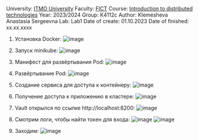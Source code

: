 University: [ITMO University](https://itmo.ru/ru/)
Faculty: [FICT](https://fict.itmo.ru)
Course: [Introduction to distributed technologies](https://github.com/itmo-ict-faculty/introduction-to-distributed-technologies)
Year: 2023/2024
Group: K4112c
Author: Klemesheva Anastasia Sergeevna
Lab: Lab1
Date of create: 01.10.2023
Date of finished: xx.xx.xxxx

1) Установка Docker: ![image](https://github.com/primellin/2023_2024-introduction_to_distributed_technologies-K4112c-klemesheva_a_n/assets/88944945/26f4d8a3-b2ac-4dc2-8d15-fce92ca48c11)

2) Запуск minikube: ![image](https://github.com/primellin/2023_2024-introduction_to_distributed_technologies-K4112c-klemesheva_a_n/assets/88944945/e6449757-db8d-4fb4-9060-a6a60a0ddd54)

3) Манифест для развёртывания Pod: ![image](https://github.com/primellin/2023_2024-introduction_to_distributed_technologies-K4112c-klemesheva_a_n/assets/88944945/0334d969-a289-45dd-9241-bb63394425fb)

4) Развёртывание Pod: ![image](https://github.com/primellin/2023_2024-introduction_to_distributed_technologies-K4112c-klemesheva_a_n/assets/88944945/0b2bcf95-62f4-4fb1-943c-185f39858db6)

5) Создание сервиса для доступа к контейнеру: ![image](https://github.com/primellin/2023_2024-introduction_to_distributed_technologies-K4112c-klemesheva_a_n/assets/88944945/0e53b2b6-b04f-42ad-bcb3-3504cdfd3cf0)

6) Получение доступа к приложению в кластере: ![image](https://github.com/primellin/2023_2024-introduction_to_distributed_technologies-K4112c-klemesheva_a_n/assets/88944945/fbf5effc-5c13-453d-b063-4a7cf5a8af9b)

7) Vault открылся по ссылке http://localhost:8200: ![image](https://github.com/primellin/2023_2024-introduction_to_distributed_technologies-K4112c-klemesheva_a_n/assets/88944945/08075425-2fc4-4fe5-a598-97cd0c4fd6b9)

8) Смотрим логи, чтобы найти токен для входа: ![image](https://github.com/primellin/2023_2024-introduction_to_distributed_technologies-K4112c-klemesheva_a_n/assets/88944945/e3143c7e-453e-4f69-898d-d8469fad16bd)
 ![image](https://github.com/primellin/2023_2024-introduction_to_distributed_technologies-K4112c-klemesheva_a_n/assets/88944945/0eebff80-c387-499a-a762-336f8368b303)

9) Заходим: ![image](https://github.com/primellin/2023_2024-introduction_to_distributed_technologies-K4112c-klemesheva_a_n/assets/88944945/5bd60515-119c-43d7-8f49-8f48135348a1)



